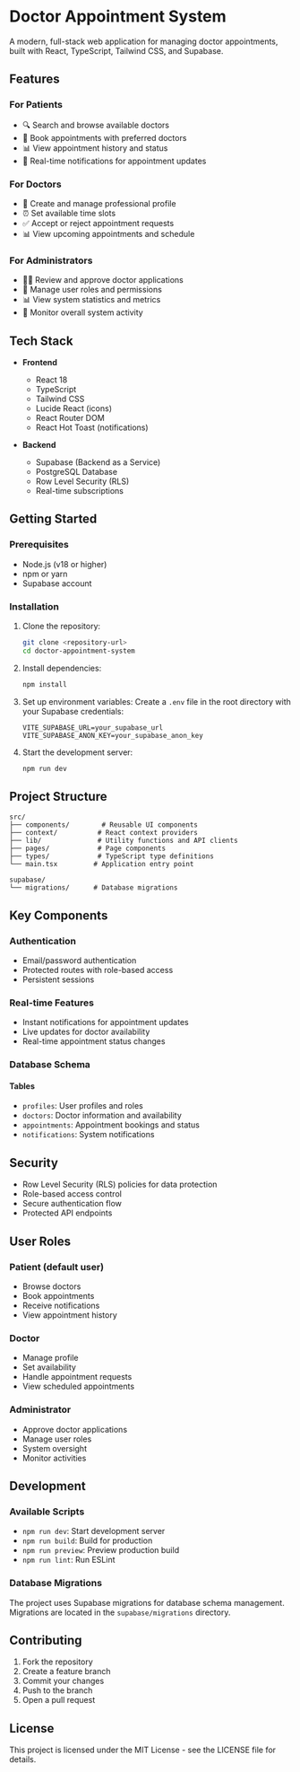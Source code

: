 # Doctor Appointment System

A modern, full-stack web application for managing doctor appointments, built with React, TypeScript, Tailwind CSS, and Supabase.

## Features

### For Patients
- 🔍 Search and browse available doctors
- 📅 Book appointments with preferred doctors
- 📊 View appointment history and status
- 🔔 Real-time notifications for appointment updates

### For Doctors
- 📝 Create and manage professional profile
- ⏰ Set available time slots
- ✅ Accept or reject appointment requests
- 📊 View upcoming appointments and schedule

### For Administrators
- 👨‍⚕️ Review and approve doctor applications
- 👥 Manage user roles and permissions
- 📊 View system statistics and metrics
- 🏥 Monitor overall system activity

## Tech Stack

- **Frontend**
  - React 18
  - TypeScript
  - Tailwind CSS
  - Lucide React (icons)
  - React Router DOM
  - React Hot Toast (notifications)

- **Backend**
  - Supabase (Backend as a Service)
  - PostgreSQL Database
  - Row Level Security (RLS)
  - Real-time subscriptions

## Getting Started

### Prerequisites

- Node.js (v18 or higher)
- npm or yarn
- Supabase account

### Installation

1. Clone the repository:
   ```bash
   git clone <repository-url>
   cd doctor-appointment-system
   ```

2. Install dependencies:
   ```bash
   npm install
   ```

3. Set up environment variables:
   Create a `.env` file in the root directory with your Supabase credentials:
   ```
   VITE_SUPABASE_URL=your_supabase_url
   VITE_SUPABASE_ANON_KEY=your_supabase_anon_key
   ```

4. Start the development server:
   ```bash
   npm run dev
   ```

## Project Structure

```
src/
├── components/        # Reusable UI components
├── context/          # React context providers
├── lib/              # Utility functions and API clients
├── pages/            # Page components
├── types/            # TypeScript type definitions
└── main.tsx         # Application entry point

supabase/
└── migrations/      # Database migrations
```

## Key Components

### Authentication
- Email/password authentication
- Protected routes with role-based access
- Persistent sessions

### Real-time Features
- Instant notifications for appointment updates
- Live updates for doctor availability
- Real-time appointment status changes

### Database Schema

#### Tables
- `profiles`: User profiles and roles
- `doctors`: Doctor information and availability
- `appointments`: Appointment bookings and status
- `notifications`: System notifications

## Security

- Row Level Security (RLS) policies for data protection
- Role-based access control
- Secure authentication flow
- Protected API endpoints

## User Roles

### Patient (default user)
- Browse doctors
- Book appointments
- Receive notifications
- View appointment history

### Doctor
- Manage profile
- Set availability
- Handle appointment requests
- View scheduled appointments

### Administrator
- Approve doctor applications
- Manage user roles
- System oversight
- Monitor activities

## Development

### Available Scripts

- `npm run dev`: Start development server
- `npm run build`: Build for production
- `npm run preview`: Preview production build
- `npm run lint`: Run ESLint

### Database Migrations

The project uses Supabase migrations for database schema management. Migrations are located in the `supabase/migrations` directory.

## Contributing

1. Fork the repository
2. Create a feature branch
3. Commit your changes
4. Push to the branch
5. Open a pull request

## License

This project is licensed under the MIT License - see the LICENSE file for details.
